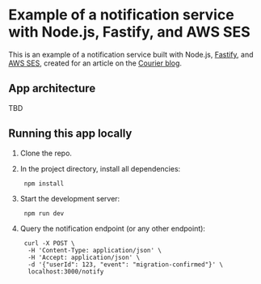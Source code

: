 # Example of a notification service with Node.js, Fastify, and AWS SES

This is an example of a notification service built with Node.js, [Fastify](https://fastify.io), and [AWS SES](https://aws.amazon.com/ses), created for an article on the [Courier blog](https://www.courier.com/blog).

## App architecture

TBD

## Running this app locally

1. Clone the repo.
2. In the project directory, install all dependencies:

        npm install

3. Start the development server:

        npm run dev

4. Query the notification endpoint (or any other endpoint):

        curl -X POST \
         -H 'Content-Type: application/json' \
         -H 'Accept: application/json' \
         -d '{"userId": 123, "event": "migration-confirmed"}' \
         localhost:3000/notify
